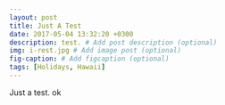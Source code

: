 ```yaml
---
layout: post
title: Just A Test
date: 2017-05-04 13:32:20 +0300
description: test. # Add post description (optional)
img: i-rest.jpg # Add image post (optional)
fig-caption: # Add figcaption (optional)
tags: [Holidays, Hawaii]
---
```


Just a test. ok